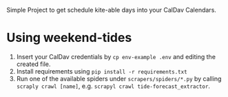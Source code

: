 Simple Project to get schedule kite-able days into your CalDav Calendars.

Using weekend-tides
===================

1. Insert your CalDav credentials by `cp env-example .env` and editing the created file.
2. Install requirements using `pip install -r requirements.txt`
3. Run one of the available spiders under `scrapers/spiders/*.py` by calling `scraply crawl [name]`, e.g. `scrapyl crawl tide-forecast_extractor`.

